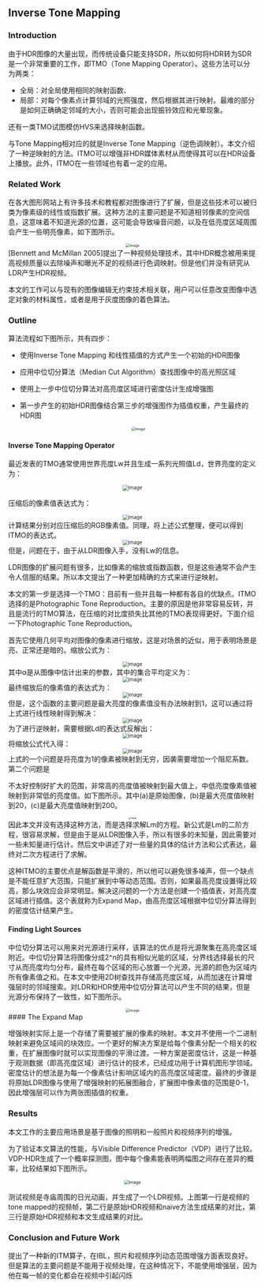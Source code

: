 ## Inverse Tone Mapping

### Introduction

由于HDR图像的大量出现，而传统设备只能支持SDR，所以如何将HDR转为SDR是一个非常重要的工作，即TMO（Tone Mapping Operator）。这些方法可以分为两类：

- 全局：对全局使用相同的映射函数、
- 局部：对每个像素点计算邻域的光照强度，然后根据其进行映射。最难的部分是如何正确确定邻域的大小，否则可能会出现振铃效应和光晕现象。

还有一类TMO试图模仿HVS来选择映射函数。

与Tone Mapping相对应的就是Inverse Tone Mapping（逆色调映射）。本文介绍了一种逆映射的方法。ITMO可以增强非HDR媒体素材从而使得其可以在HDR设备上播放。此外，ITMO在一些领域也有着一定的应用。

### Related Work

在各大图形网站上有许多技术和教程都对图像进行了扩展，但是这些技术可以被归类为像素级的线性或指数扩展。这种方法的主要问题是不知道相邻像素的空间信息，这意味着不知道光源的位置，这可能会导致噪音问题，以及在低亮度区域周围会产生一些明亮像素，如下图所示。

  <div align=center>  <img src="pics\Inverse-Tone-Mapping\1.PNG" alt="image" style="zoom: 50%;" /></div>
[Bennett and McMillan 2005]提出了一种视频处理技术，其中HDR概念被用来提高视频质量以去除噪声和曝光不足的视频进行色调映射。但是他们并没有研究从LDR产生HDR视频。

本文的工作可以与现有的图像编辑无约束技术相关联，用户可以任意改变图像中选定对象的材料属性，或者是用于灰度图像的着色算法。

### Outline

算法流程如下图所示，共有四步：

- 使用Inverse Tone Mapping 和线性插值的方式产生一个初始的HDR图像

- 应用中位切分算法（Median Cut Algorithm）查找图像中的高光照区域
- 使用上一步中位切分算法对高亮度区域进行密度估计生成增强图
- 第一步产生的初始HDR图像结合第三步的增强图作为插值权重，产生最终的HDR图

  <div align=center>  <img src="pics\Inverse-Tone-Mapping\2.PNG" alt="image" style="zoom: 50%;" /></div>



#### Inverse Tone Mapping Operator

最近发表的TMO通常使用世界亮度Lw并且生成一系列光照值Ld，世界亮度的定义为：
<div align=center>  <img src="pics\Inverse-Tone-Mapping\L1.PNG" alt="image" style="zoom: 70%;" /></div>

压缩后的像素值表达式为：
<div align=center>  <img src="pics\Inverse-Tone-Mapping\L2.PNG" alt="image" style="zoom: 70%;" /></div>
计算结果分别对应压缩后的RGB像素值。同理，将上述公式整理，便可以得到ITMO的表达式。
<div align=center>  <img src="pics\Inverse-Tone-Mapping\L3.PNG" alt="image" style="zoom: 70%;" /></div>
但是，问题在于，由于从LDR图像入手，没有Lw的信息。

LDR图像的扩展问题有很多，比如像素的缩放或指数函数，但是这些通常不会产生令人信服的结果。所以本文提出了一种更加精确的方式来进行逆映射。

本文的第一步是选择一个TMO：目前有一些并且每一种都有各自的优缺点。ITMO选择的是Photographic Tone Reproduction。主要的原因是他非常容易反转，并且是流行的TMO算法，在压缩的对比度损失比其他的TMO表现得更好。下面介绍一下Photographic Tone Reproduction。

首先它使用几何平均对图像的像素进行缩放，这是对场景的近似，用于表明场景是亮、正常还是暗的。缩放公式为：
<div align=center>  <img src="pics\Inverse-Tone-Mapping\L4.PNG" alt="image" style="zoom: 70%;" /></div>
其中α是从图像中估计出来的参数，其中的集合平均定义为：
<div align=center>  <img src="pics\Inverse-Tone-Mapping\L5.PNG" alt="image" style="zoom: 70%;" /></div>
最终缩放后的像素值的表达式为：

<div align=center>  <img src="pics\Inverse-Tone-Mapping\L6.PNG" alt="image" style="zoom: 70%;" /></div>
但是，这个函数的主要问题是最大亮度的像素值没有办法映射到1，这可以通过将上式进行线性映射得到解决：

<div align=center>  <img src="pics\Inverse-Tone-Mapping\L7.PNG" alt="image" style="zoom: 70%;" /></div>
为了进行逆映射，需要根据Ld的表达式反解出：

<div align=center>  <img src="pics\Inverse-Tone-Mapping\L8.PNG" alt="image" style="zoom: 70%;" /></div>
将缩放公式代入得：

<div align=center>  <img src="pics\Inverse-Tone-Mapping\L9.PNG" alt="image" style="zoom: 70%;" /></div>
上式的一个问题是将亮度为1的像素被映射到无穷，因袭需要增加一个阻尼系数。第二个问题是

不太好控制好扩大的范围，非常高的亮度值被映射到最大值上，中低亮度像素值被映射到非常低的亮度值。如下图所示。其中(a)是原始图像，(b)是最大亮度值映射到20，(c)是最大亮度值映射到200。

<div align=center>  <img src="pics\Inverse-Tone-Mapping\3.PNG" alt="image" style="zoom: 30%;" /></div>
因此本文并没有选择这种方法，而是选择求解Lm的方程。新公式是Lm的二阶方程，很容易求解，但是由于是从LDR图像入手，所以有很多的未知量，因此需要对一些未知量进行估计。然后文中讲述了对一些量的具体的估计方法和公式表达，最终对二次方程进行了求解。

这种ITMO的主要优点是解函数是平滑的，所以他可以避免很多噪声，但一个缺点是不能任意扩大范围，只能扩展到中等动态范围。否则，如果最高亮度设置得比较高，那么块效应会非常明显。解决这问题的一个方法是创建一个插值表，对高亮度区域进行插值。这个表就称为Expand Map，由高亮度区域根据中位切分算法得到的密度估计结果产生。

#### Finding Light Sources

中位切分算法可以用来对光源进行采样，该算法的优点是将光源聚集在高亮度区域附近。中位切分算法将图像分成2^n的具有相似光能的区域，分界线选择最长的尺寸从而亮度均匀分布，最终在每个区域的形心放置一个光源，光源的颜色为区域内所有像素值之和。在本文中使用2D树查找并存储高亮度区域，从而加速在计算增强层时的邻域搜索。对LDR和HDR使用中位切分算法可以产生不同的结果，但是光源分布保持了一致性，如下图所示。

<div align=center>  <img src="pics\Inverse-Tone-Mapping\4.PNG" alt="image" style="zoom: 50%;" /></div>
#### The Expand Map

增强映射实际上是一个存储了需要被扩展的像素的映射。本文并不使用一个二进制映射来避免区域间的块效应。一个更好的解决方案是给每个像素分配一个相关的权重，在扩展图像时就可以实现图像的平滑过渡。一种方案是密度估计，这是一种基于观测数据（即高亮度区域）进行估计的技术，已经成功用于计算机图形学领域。密度估计的想法是为每一个像素估计影响区域内的高亮度区域密度。最终的步骤是将原始LDR图像与使用了增强映射的拓展图融合，扩展图中像素值的范围是0-1，因此增强层可以作为两张图插值的权重。

### Results

本文工作的主要应用场景是基于图像的照明和一般照片和视频序列的增强。

为了验证本文算法的性能，与Visible Difference Predictor（VDP）进行了比较。VDP-HDR生成了一个概率探测图，图中每个像素能表明两幅图之间存在差异的概率，比较结果如下图所示。

<div align=center>  <img src="pics\Inverse-Tone-Mapping\5.PNG" alt="image" style="zoom: 60%;" /></div>

测试视频是寺庙周围的日光动画，并生成了一个LDR视频。上图第一行是视频的tone mapped的视频帧，第二行是原始HDR视频和naive方法生成结果的对比，第三行是原始HDR视频和本文生成结果的对比。

### Conclusion and Future Work

提出了一种新的ITM算子，在IBL，照片和视频序列动态范围增强方面表现良好。但是算法的主要问题是不能用于视频处理，在这种情况下，不能使用增强层，因为他在每一帧的变化都会在视频中引起闪烁